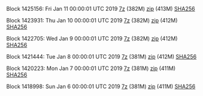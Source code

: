Block 1425156: Fri Jan 11 00:00:01 UTC 2019 [7z](https://transfer.sh/boDwT/bootstrap.dat.20190111.7z) (382M) [zip](https://transfer.sh/jcfNs/bootstrap.dat.20190111.zip) (413M) [SHA256](https://transfer.sh/14A69A/sha256.txt)

Block 1423931: Thu Jan 10 00:00:01 UTC 2019 [7z](https://transfer.sh/gMeeV/bootstrap.dat.20190110.7z) (382M) [zip](https://transfer.sh/NSDgD/bootstrap.dat.20190110.zip) (412M) [SHA256](https://transfer.sh/bvnbt/sha256.txt)

Block 1422705: Wed Jan  9 00:00:01 UTC 2019 [7z](https://transfer.sh/C7A36/bootstrap.dat.20190109.7z) (382M) [zip](https://transfer.sh/q9LI0/bootstrap.dat.20190109.zip) (412M) [SHA256](https://transfer.sh/NNvOb/sha256.txt)

Block 1421444: Tue Jan  8 00:00:01 UTC 2019 [7z](https://transfer.sh/uXRDG/bootstrap.dat.20190108.7z) (381M) [zip](https://transfer.sh/333wS/bootstrap.dat.20190108.zip) (412M) [SHA256](https://transfer.sh/cjORR/sha256.txt)

Block 1420223: Mon Jan  7 00:00:01 UTC 2019 [7z](https://transfer.sh/xsZ68/bootstrap.dat.20190107.7z) (381M) [zip](https://transfer.sh/e0hra/bootstrap.dat.20190107.zip) (411M) [SHA256](https://transfer.sh/sRM5d/sha256.txt)

Block 1418998: Sun Jan  6 00:00:01 UTC 2019 [7z](https://transfer.sh/iRKWa/bootstrap.dat.20190106.7z) (381M) [zip](https://transfer.sh/15doc2/bootstrap.dat.20190106.zip) (411M) [SHA256](https://transfer.sh/opNkh/sha256.txt)
